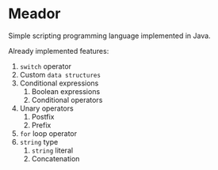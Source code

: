 # Meador
Simple scripting programming language implemented in Java.

Already implemented features:
1. `switch` operator
2. Custom `data structures`
3. Conditional expressions
    1. Boolean expressions
    2. Conditional operators
4. Unary operators
    1. Postfix
    2. Prefix
5. `for` loop operator
6. `string` type
    1. `string` literal
    2. Сoncatenation

